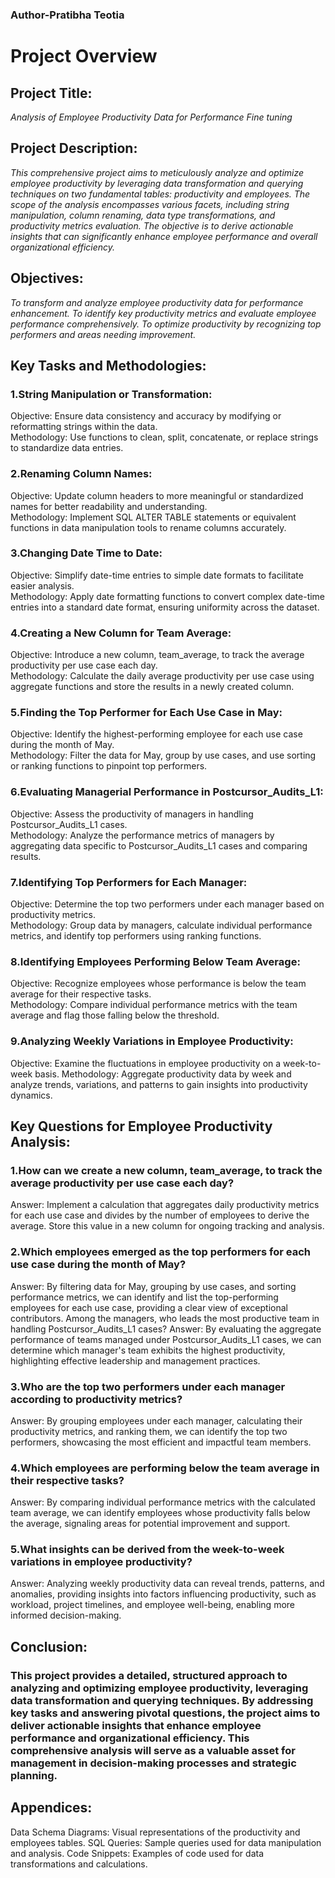 ### Author-Pratibha Teotia



# Project Overview

## Project Title: 
*Analysis of Employee Productivity Data for Performance Fine tuning*

## Project Description:
*This comprehensive project aims to meticulously analyze and optimize employee productivity by leveraging data transformation and querying techniques on two fundamental tables: productivity and employees. The scope of the analysis encompasses various facets, including string manipulation, column renaming, data type transformations, and productivity metrics evaluation. The objective is to derive actionable insights that can significantly enhance employee performance and overall organizational efficiency.*

## Objectives:
*To transform and analyze employee productivity data for performance enhancement.
To identify key productivity metrics and evaluate employee performance comprehensively.
To optimize productivity by recognizing top performers and areas needing improvement.*

## Key Tasks and Methodologies:

### 1.String Manipulation or Transformation:
Objective: Ensure data consistency and accuracy by modifying or reformatting strings within the data.
<br>Methodology: Use functions to clean, split, concatenate, or replace strings to standardize data entries.

### 2.Renaming Column Names:
Objective: Update column headers to more meaningful or standardized names for better readability and understanding.
<br>Methodology: Implement SQL ALTER TABLE statements or equivalent functions in data manipulation tools to rename columns accurately.

### 3.Changing Date Time to Date:
Objective: Simplify date-time entries to simple date formats to facilitate easier analysis.
<br>Methodology: Apply date formatting functions to convert complex date-time entries into a standard date format, ensuring uniformity across the dataset.

### 4.Creating a New Column for Team Average:
Objective: Introduce a new column, team_average, to track the average productivity per use case each day.
<br>Methodology: Calculate the daily average productivity per use case using aggregate functions and store the results in a newly created column.

### 5.Finding the Top Performer for Each Use Case in May:
Objective: Identify the highest-performing employee for each use case during the month of May.
<br>Methodology: Filter the data for May, group by use cases, and use sorting or ranking functions to pinpoint top performers.

### 6.Evaluating Managerial Performance in Postcursor_Audits_L1:
Objective: Assess the productivity of managers in handling Postcursor_Audits_L1 cases.
<br>Methodology: Analyze the performance metrics of managers by aggregating data specific to Postcursor_Audits_L1 cases and comparing results.

### 7.Identifying Top Performers for Each Manager:
Objective: Determine the top two performers under each manager based on productivity metrics.
<br>Methodology: Group data by managers, calculate individual performance metrics, and identify top performers using ranking functions.

### 8.Identifying Employees Performing Below Team Average:
Objective: Recognize employees whose performance is below the team average for their respective tasks.
<br>Methodology: Compare individual performance metrics with the team average and flag those falling below the threshold.

### 9.Analyzing Weekly Variations in Employee Productivity:
Objective: Examine the fluctuations in employee productivity on a week-to-week basis.
Methodology: Aggregate productivity data by week and analyze trends, variations, and patterns to gain insights into productivity dynamics.







## Key Questions for Employee Productivity Analysis:

### 1.How can we create a new column, team_average, to track the average productivity per use case each day?
Answer: Implement a calculation that aggregates daily productivity metrics for each use case and divides by the number of employees to derive the average. Store this value in a new column for ongoing tracking and analysis.

### 2.Which employees emerged as the top performers for each use case during the month of May?
Answer: By filtering data for May, grouping by use cases, and sorting performance metrics, we can identify and list the top-performing employees for each use case, providing a clear view of exceptional contributors.
Among the managers, who leads the most productive team in handling Postcursor_Audits_L1 cases?
Answer: By evaluating the aggregate performance of teams managed under Postcursor_Audits_L1 cases, we can determine which manager's team exhibits the highest productivity, highlighting effective leadership and management practices.

### 3.Who are the top two performers under each manager according to productivity metrics?
Answer: By grouping employees under each manager, calculating their productivity metrics, and ranking them, we can identify the top two performers, showcasing the most efficient and impactful team members.

### 4.Which employees are performing below the team average in their respective tasks?
Answer: By comparing individual performance metrics with the calculated team average, we can identify employees whose productivity falls below the average, signaling areas for potential improvement and support.

### 5.What insights can be derived from the week-to-week variations in employee productivity?
Answer: Analyzing weekly productivity data can reveal trends, patterns, and anomalies, providing insights into factors influencing productivity, such as workload, project timelines, and employee well-being, enabling more informed decision-making.

## Conclusion:
### This project provides a detailed, structured approach to analyzing and optimizing employee productivity, leveraging data transformation and querying techniques. By addressing key tasks and answering pivotal questions, the project aims to deliver actionable insights that enhance employee performance and organizational efficiency. This comprehensive analysis will serve as a valuable asset for management in decision-making processes and strategic planning.

## Appendices:
Data Schema Diagrams: Visual representations of the productivity and employees tables.
SQL Queries: Sample queries used for data manipulation and analysis.
Code Snippets: Examples of code used for data transformations and calculations.
